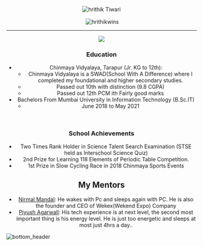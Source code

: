 <!-- # Hrithik Tiwari - Working with Vision

Getting prepared for the ocean of opportunities waiting. -->
<center>
<p align="center"> <img src="https://komarev.com/ghpvc/?username=hrithikwins&label=Profile%20views&color=ff0000&style=plastic&label=PEOPLE+INFLUENCED+BY+HRITHIK" alt="hrithik Tiwari" /> </p>
<center>
<p align="center">&nbsp;<img align="center" src="https://github-readme-stats.vercel.app/api?username=hrithikwins&show_icons=true&locale=en&theme=radical" alt="hrithikwins" /></p>
</center>
<hr/>
<p align="center">
<img src="https://github-readme-stats.vercel.app/api/top-langs/?username=hrithikwins"></p>



### Education
- Chinmaya Vidyalaya, Tarapur (Jr. KG to 12th):
  - Chinmaya Vidyalaya is a SWAD(School With A Difference) where I completed my foundational and higher secondary studies.
  - Passed out 10th with distinction (9.8 CGPA)
  - Passed out 12th PCM ith Fairly good marks
- Bachelors From Mumbai University in Information Technology (B.Sc.IT)
    - June 2018 to May 2021
<br/>

### School Achievements
- Two Times Rank Holder in Science Talent Search Examination (STSE held as Interschool Science Quiz)
- 2nd Prize for Learning 118 Elements of Periodic Table Competition.
- 1st Prize in Slow Cycling Race in 2018 Chinmaya Sports Events



## My Mentors
-   <a href="https://github.com/wekex35">Nirmal Mandal</a>: He wakes with Pc and sleeps again with PC. He is also the founder and CEO of Wekex(Wekend Expo) Company
-   <a href="https://github.com/piyush2greedy">Piyush Agarwall</a>: His tech experience is at next level, the second most important thing is his energy level. He is just too energetic and sleeps at most just 4hrs a day..
</center>


![bottom_header](https://user-images.githubusercontent.com/42163313/188890959-602be5ee-806c-43ea-b055-cad3b4b567b8.svg)


